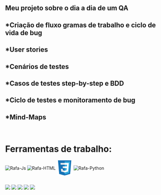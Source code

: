## Meu projeto sobre o dia a dia de um QA
## *Criação de fluxo gramas de trabalho e ciclo de vida de bug
## *User stories
## *Cenários de testes
## *Casos de testes step-by-step e BDD
## *Ciclo de testes e monitoramento de bug
## *Mind-Maps
<div align="center">
  
</div>
<div style="display: inline_block"><br>
<h1>Ferramentas de trabalho: </h1>
  <img align="center" alt="Rafa-Js" height="50" width="70" src="https://media.jfrog.com/wp-content/uploads/2022/08/03010345/Atlassian-Jira-Logo-300x176.png">
  <img align="center" alt="Rafa-HTML" height="50" width="80" src="https://smartbear-tm4j-prod-us-west-2-api-docs.s3-us-west-2.amazonaws.com/images/zs-logo.svg">
  <img align="center" alt="Rafa-CSS" height="50" width="50" src="https://raw.githubusercontent.com/devicons/devicon/master/icons/css3/css3-original.svg">
  <img align="center" alt="Rafa-Python" height="80" width="80" src="https://www.shutterstock.com/image-vector/mind-map-line-icon-filled-260nw-581853028.jpg">
  
</div>
  
  ##
 
<div> 
  <a href="https://www.youtube.com/channel/UCKYYqPJdFaIavQQRlaTCTmQ" target="_blank"><img src="https://img.shields.io/badge/YouTube-FF0000?style=for-the-badge&logo=youtube&logoColor=white" target="_blank"></a>
  <a href="https://www.instagram.com/biancaduraoferdes/" target="_blank"><img src="https://img.shields.io/badge/-Instagram-%23E4405F?style=for-the-badge&logo=instagram&logoColor=white" target="_blank"></a>
 <a href="https://discord.gg/S55v3Ptd" target="_blank"><img src="https://img.shields.io/badge/Discord-7289DA?style=for-the-badge&logo=discord&logoColor=white" target="_blank"></a> 
  <a href = "mailto:tatila.bd@gmail.com"><img src="https://img.shields.io/badge/-Gmail-%23333?style=for-the-badge&logo=gmail&logoColor=white" target="_blank"></a>
  <a href="https://www.linkedin.com/in/tatiladurao/" target="_blank"><img src="https://img.shields.io/badge/-LinkedIn-%230077B5?style=for-the-badge&logo=linkedin&logoColor=white" target="_blank"></a> 
 

</div>
